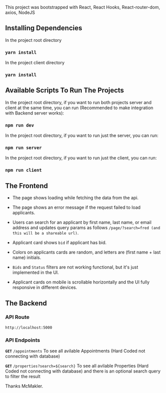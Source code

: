 This project was bootstrapped with React, React Hooks, React-router-dom, axios, NodeJS

## Installing Dependencies

In the project root directory

### `yarn install`

In the project client directory

### `yarn install`

## Available Scripts To Run The Projects

In the project root directory, if you want to run both projects server and client at the same time, you can run (Recommended to make integration with Backend server works):

### `npm run dev`

In the project root directory, if you want to run just the server, you can run:

### `npm run server`

In the project root directory, if you want to run just the client, you can run:

### `npm run client`


## The Frontend

* The page shows loading while fetching the data from the api.<br />

* The page shows an error message if the request failed to load applicants.<br />

* Users can search for an applicant by first name, last name, or email address and updates query params as follows `/page/?search=fred (and this will be a shareable url)`.<br />

* Applicant card shows `bid` if applicant has bid.<br />

* Colors on applicants cards are random, and letters are (first name + last name) initials.<br />

* `Bids` and `Status` filters are not working functional, but it's just implemented in the UI.<br />

* Applicant cards on mobile is scrollable horizontally and the UI fully responsive in different devices.<br />

## The Backend

### API Route

`http://localhost:5000`

### API Endpoints

**`GET`** `/appointments`
To see all avilable Appointments (Hard Coded not connecting with database)<br />

**`GET`** `/properties?search=${search}`
To see all avilable Properties (Hard Coded not connecting with database) and there is an optional search query to filter the result<br />


Thanks McMakler.
